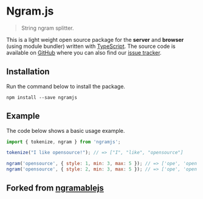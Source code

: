 # Ngram.js

> String ngram splitter.

This is a light weight open source package for the **server** and **browser** (using module bundler) written with  [TypeScript](https://www.typescriptlang.org). The source code is available on [GitHub](https://github.com/TobiasDemoor/ngramjs) where you can also find our [issue tracker](https://github.com/TobiasDemoor/ngramjs/issues).

## Installation

Run the command below to install the package.

```
npm install --save ngramjs
```

## Example

The code below shows a basic usage example.

```js
import { tokenize, ngram } from 'ngramjs';

tokenize("I like opensource!"); // => ["I", "like", "opensource"]

ngram('opensource', { style: 1, min: 3, max: 5 }); // => ['ope', 'open', 'opens']
ngram('opensource', { style: 2, min: 3, max: 5 }); // => ['ope', 'open', 'opens', 'pen', 'pens', 'penso', 'ens', 'enso', 'ensou']
```

## Forked from [ngramablejs](https://github.com/xpepermint/ngramablejs)
